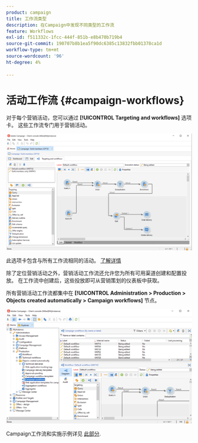 ```yaml
---
product: campaign
title: 工作流类型
description: 在Campaign中发现不同类型的工作流
feature: Workflows
exl-id: f511332c-1fcc-444f-851b-e8b470b719b4
source-git-commit: 190707b8b1ea5f90dc6385c13832fbb01378ca1d
workflow-type: tm+mt
source-wordcount: '96'
ht-degree: 4%

---
```


# 活动工作流 {#campaign-workflows}

对于每个营销活动，您可以通过 **[!UICONTROL Targeting and workflows]** 选项卡。 这些工作流专门用于营销活动。

![](assets/wf-in-op-edit-delivery-tab.png)

此选项卡包含与所有工作流相同的活动。 [了解详情](#implementation-steps-)

除了定位营销活动之外，营销活动工作流还允许您为所有可用渠道创建和配置投放。 在工作流中创建后，这些投放即可从营销策划的仪表板中获取。

所有营销活动工作流都集中在 **[!UICONTROL Administration > Production > Objects created automatically > Campaign workflows]** 节点。

![](assets/campaigns_wf.png)

Campaign工作流和实施示例详见 [此部分](../campaigns/marketing-campaign-target.md).
